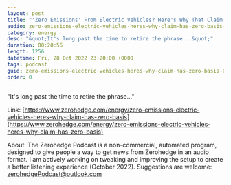 ```yaml
---
layout: post
title: "'Zero Emissions' From Electric Vehicles? Here's Why That Claim Has Zero Basis"
audio: zero-emissions-electric-vehicles-heres-why-claim-has-zero-basis-0
category: energy
desc: "&quot;It's long past the time to retire the phrase...&quot;"
duration: 00:20:56
length: 1256
datetime: Fri, 28 Oct 2022 23:20:00 +0000
tags: podcast
guid: zero-emissions-electric-vehicles-heres-why-claim-has-zero-basis-0
order: 0
---
```

&quot;It's long past the time to retire the phrase...&quot;

Link: [https://www.zerohedge.com/energy/zero-emissions-electric-vehicles-heres-why-claim-has-zero-basis](https://www.zerohedge.com/energy/zero-emissions-electric-vehicles-heres-why-claim-has-zero-basis)

About: The Zerohedge Podcast is a non-commercial, automated program, designed to give people a way to get news from Zerohedge in an audio format.  I am actively working on tweaking and improving the setup to create a better listening experience (October 2022).  Suggestions are welcome: [zerohedgePodcast@outlook.com](mailto:zerohedgePodcast@outlook.com)